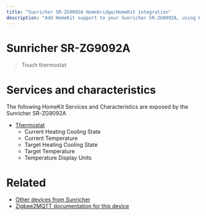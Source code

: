 ```yaml
---
title: "Sunricher SR-ZG9092A Homebridge/HomeKit integration"
description: "Add HomeKit support to your Sunricher SR-ZG9092A, using Homebridge, Zigbee2MQTT and homebridge-z2m."
---
```

<!---
This file has been GENERATED using src/docgen/docgen.ts
DO NOT EDIT THIS FILE MANUALLY!
-->
# Sunricher SR-ZG9092A
> Touch thermostat


# Services and characteristics
The following HomeKit Services and Characteristics are exposed by
the Sunricher SR-ZG9092A

* [Thermostat](../../climate.md)
  * Current Heating Cooling State
  * Current Temperature
  * Target Heating Cooling State
  * Target Temperature
  * Temperature Display Units


# Related
* [Other devices from Sunricher](../index.md#sunricher)
* [Zigbee2MQTT documentation for this device](https://www.zigbee2mqtt.io/devices/SR-ZG9092A.html)